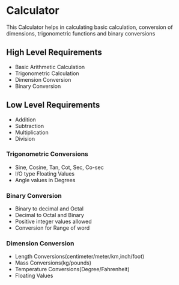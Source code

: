 ﻿# Calculator
This Calculator helps in calculating basic calculation, conversion of dimensions, trigonometric functions and binary conversions


## High Level Requirements

 - Basic Arithmetic Calculation
 - Trigonometric Calculation 
 - Dimension Conversion
 - Binary Conversion

## Low Level Requirements

 - Addition
 - Subtraction
 - Multiplication
 - Division
 ### Trigonometric Conversions 
 - Sine, Cosine, Tan, Cot, Sec, Co-sec
 - I/O type Floating Values
 - Angle values in Degrees
 
### Binary Conversion
 - Binary to decimal and Octal
 - Decimal to Octal and Binary
 - Positive integer values allowed
 - Conversion for Range of word
### Dimension Conversion
 - Length Conversions(centimeter/meter/km,inch/foot)
 - Mass Conversions(kg/pounds)
 - Temperature Conversions(Degree/Fahrenheit)
 - Floating Values
 


